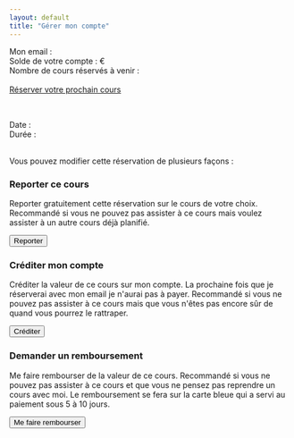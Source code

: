 ```yaml
---
layout: default
title: "Gérer mon compte"
---
```


<div class="infobox" id="my-account-summary">
	<p>
		Mon email : <span id="account-email"></span><br/>
		Solde de votre compte : <span id="account-balance"></span>€<br/>
		Nombre de cours réservés à venir : <span id="nb-future-bookings"></span><br/><br/>
		<a href="/">Réserver votre prochain cours</a>
	</p>
</div>

<div class="booked-class infobox" id="booked-class-template">
	<div>
		<h2 class="booked-class-title"></h2><br/>
		Date : <span class="booked-class-date"></span><br/>
		Durée : <span class="booked-class-duration"></span><br/>
		<p class="booked-class-description"></p><br/>
		Vous pouvez modifier cette réservation de plusieurs façons :
	</div>
	<div class="booked-class-options">
		<div>
			<h3>Reporter ce cours</h3>
			<p>Reporter gratuitement cette réservation sur le cours de votre choix. Recommandé si vous ne pouvez pas assister à ce cours mais voulez assister à un autre cours déjà planifié.</p>
			<button data-href="/#postpone?customerId=%customerId%&customerEmail=%customerEmail%&lessonToPostponeId=%currentLessonId%&alreadyBookedLessons=%alreadyBookedLessons%" data-onclick="redirect">Reporter<span class="wait"></span></button>
		</div>
		<div>
			<h3>Créditer mon compte</h3>
			<p>Créditer la valeur de ce cours sur mon compte. La prochaine fois que je réserverai avec mon email je n'aurai pas à payer. Recommandé si vous ne pouvez pas assister à ce cours mais que vous n'êtes pas encore sûr de quand vous pourrez le rattraper.</p>
			<button data-href="https://ga09zolgt2.execute-api.eu-west-3.amazonaws.com/account/credit?customerId=%customerId%&id=%currentLessonId%">Créditer<span class="wait"></span></button>
		</div>
		<div>
			<h3>Demander un remboursement</h3>
			<p>Me faire rembourser de la valeur de ce cours. Recommandé si vous ne pouvez pas assister à ce cours et que vous ne pensez pas reprendre un cours avec moi. Le remboursement se fera sur la carte bleue qui a servi au paiement sous 5 à 10 jours.</p>
			<button data-href="https://ga09zolgt2.execute-api.eu-west-3.amazonaws.com/account/refund?customerId=%customerId%&id=%currentLessonId%">Me faire rembourser<span class="wait"></span></button>
		</div>
	</div>
</div>

<div>
	<script>
		function clickOption(event) {
				clearAnimation = animateWaitElement(event.target.querySelector(".wait")[0], event.target)
	  		if (event.target.dataset.onclick === "redirect") {
	  			window.location.href = event.target.dataset.href
	    	} else {
		     	fetch(
	      		event.target.dataset.href,
	      		{ method: "POST" }
		      	)
		        .then(response => {
		        	if (response.ok) {
		        		return response.json()
		        	} else {
		        		throw new Error("No OK response")
		        	}
		        })
		        .then(j => {
		        	window.location.href = j.redirect_to
		        })
		        .catch(err => {
		        	clearAnimation()
		        	console.error(err)
		        	document.getElementById("booking-info").append("Impossible d'effectuer cette opération, veuillez rééssayer plus tard.")
		        })
	    	}
		}
		document.addEventListener('DOMContentLoaded', function() {
			if (window.location.hash) {
				const customerId = window.location.hash.slice(1)
			  	fetch('https://ga09zolgt2.execute-api.eu-west-3.amazonaws.com/account?customerId=' + customerId)
				  .then(response => {
				  	if (response.ok) {
				  		return response.json()
				  	} else {
				  		throw new Error("No OK response")
				  	}
				  })
				  .then(account => {
				  	document.getElementById("account-email").innerText = account.email
				  	document.getElementById("account-balance").innerText = account.balance
				  	document.getElementById("nb-future-bookings").innerText = account.bookings.length
				  	const alreadyBookedLessons = []
				  	for (booking of account.bookings) {
				  		alreadyBookedLessons.push(booking.id)
				  	}
				  	for (booking of account.bookings) {
				  		const {durationHuman, startHuman} = datetimeToFrenchDatetimeAndDuration(new Date(booking.start_datetime), new Date(booking.end_datetime))
				  		let clone = document.querySelector('#booked-class-template').cloneNode(true)
				  		clone.setAttribute( 'id', "")
				  		clone.querySelectorAll(".booked-class-title")[0].innerText = booking.long_title
				  		clone.querySelectorAll(".booked-class-description")[0].innerText = booking.description
				  		clone.querySelectorAll(".booked-class-date")[0].innerText = startHuman
				  		clone.querySelectorAll(".booked-class-duration")[0].innerText = durationHuman
				  		clone.querySelectorAll("button").forEach((el) => {
				  			el.dataset.href = el.dataset.href.replace("%currentLessonId%", booking.id)
				  			el.dataset.href = el.dataset.href.replace("%customerId%", customerId)
				  			el.dataset.href = el.dataset.href.replace("%customerEmail%", account.email)
				  			el.dataset.href = el.dataset.href.replace("%alreadyBookedLessons%", alreadyBookedLessons.join(","))
				  			el.addEventListener("click", clickOption)
				  		})
				  		document.querySelector('#content').appendChild(clone)
				  	}
				  })
				  .catch(err => {
				  	console.error(err)
				  	document.querySelectorAll('.infobox p')[0].innerText = "Impossible de récupérer les informations de votre compte, revenez plus tard."
				  })
			}
		})
	</script>
</div>
